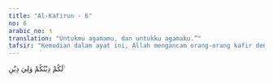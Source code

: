 ```yaml
---
title: "Al-Kafirun - 6"
no: 6
arabic_no: ٦
translation: "Untukmu agamamu, dan untukku agamaku.”"
tafsir: "Kemudian dalam ayat ini, Allah mengancam orang-orang kafir dengan firman-Nya yaitu, \"Bagi kamu balasan atas amal perbuatanmu dan bagiku balasan atas amal perbuatanku.\" Dalam ayat lain Allah berfirman:\n\nBagi kami amalan kami, bagi kamu amalan kamu. (al-Baqarah/2: 139)"
---
```

لَكُمْ دِيْنُكُمْ وَلِيَ دِيْنِ ࣖ